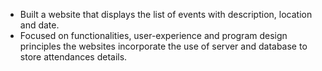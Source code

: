 - Built a website that displays the list of events with description, location and date.
- Focused on functionalities, user-experience and program design principles the websites incorporate the use of server and database to store attendances details.
